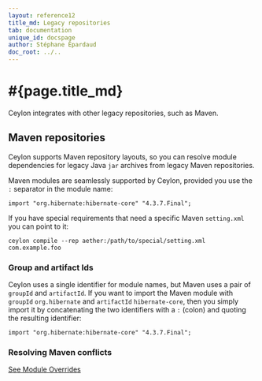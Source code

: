 ```yaml
---
layout: reference12
title_md: Legacy repositories
tab: documentation
unique_id: docspage
author: Stéphane Épardaud
doc_root: ../..
---
```


# #{page.title_md}

Ceylon integrates with other legacy repositories, such as Maven.

## Maven repositories

Ceylon supports Maven repository layouts, so you can resolve module dependencies
for legacy Java `jar` archives from legacy Maven repositories.

Maven modules are seamlessly supported by Ceylon, provided you use the `:` separator in the module name:

<!-- lang: ceylon-notry -->
    import "org.hibernate:hibernate-core" "4.3.7.Final";

If you have special requirements that need a specific Maven `setting.xml` you can point to it:

<!--lang: none -->
    ceylon compile --rep aether:/path/to/special/setting.xml com.example.foo

### Group and artifact Ids

Ceylon uses a single identifier for module names, but Maven uses a pair of `groupId` and `artifactId`.
If you want to import the Maven module with `groupId` `org.hibernate` and `artifactId` `hibernate-core`,
then you simply import it by concatenating the two identifiers with a `:` (colon) and quoting the
resulting identifier:

<!-- lang: ceylon-notry -->
    import "org.hibernate:hibernate-core" "4.3.7.Final";

### Resolving Maven conflicts

[See Module Overrides](../overrides)
